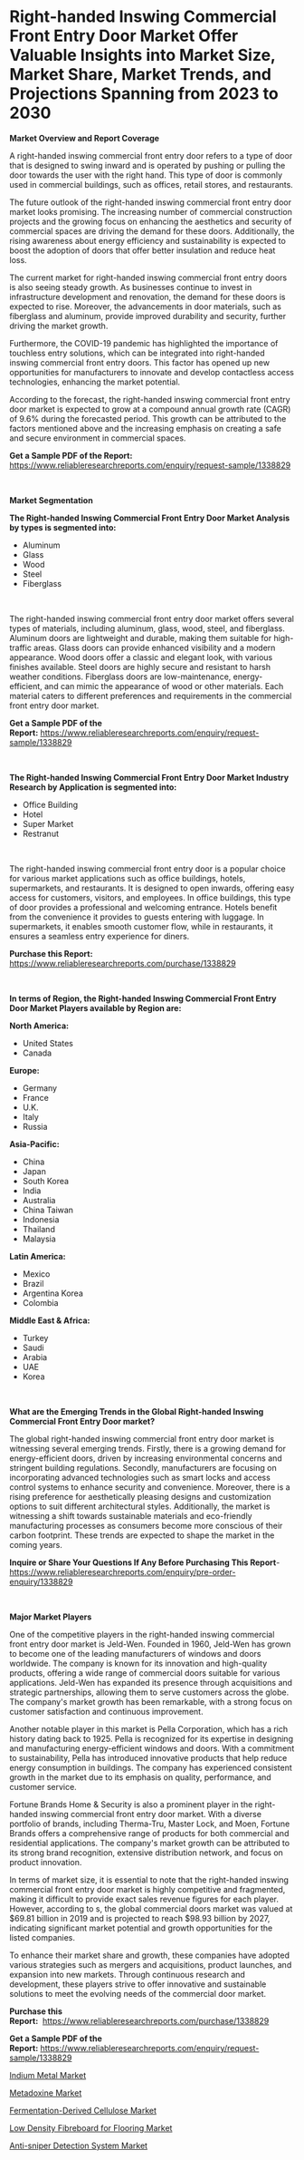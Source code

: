 <p><h1>Right-handed Inswing Commercial Front Entry Door Market Offer Valuable Insights into Market Size, Market Share, Market Trends, and Projections Spanning from 2023 to 2030</h1></p><p><strong>Market Overview and Report Coverage</strong></p>
<p><p>A right-handed inswing commercial front entry door refers to a type of door that is designed to swing inward and is operated by pushing or pulling the door towards the user with the right hand. This type of door is commonly used in commercial buildings, such as offices, retail stores, and restaurants.</p><p>The future outlook of the right-handed inswing commercial front entry door market looks promising. The increasing number of commercial construction projects and the growing focus on enhancing the aesthetics and security of commercial spaces are driving the demand for these doors. Additionally, the rising awareness about energy efficiency and sustainability is expected to boost the adoption of doors that offer better insulation and reduce heat loss.</p><p>The current market for right-handed inswing commercial front entry doors is also seeing steady growth. As businesses continue to invest in infrastructure development and renovation, the demand for these doors is expected to rise. Moreover, the advancements in door materials, such as fiberglass and aluminum, provide improved durability and security, further driving the market growth. </p><p>Furthermore, the COVID-19 pandemic has highlighted the importance of touchless entry solutions, which can be integrated into right-handed inswing commercial front entry doors. This factor has opened up new opportunities for manufacturers to innovate and develop contactless access technologies, enhancing the market potential.</p><p>According to the forecast, the right-handed inswing commercial front entry door market is expected to grow at a compound annual growth rate (CAGR) of 9.6% during the forecasted period. This growth can be attributed to the factors mentioned above and the increasing emphasis on creating a safe and secure environment in commercial spaces.</p></p>
<p><strong>Get a Sample PDF of the Report:</strong> <a href="https://www.reliableresearchreports.com/enquiry/request-sample/1338829">https://www.reliableresearchreports.com/enquiry/request-sample/1338829</a></p>
<p>&nbsp;</p>
<p><strong>Market Segmentation</strong></p>
<p><strong>The Right-handed Inswing Commercial Front Entry Door Market Analysis by types is segmented into:</strong></p>
<p><ul><li>Aluminum</li><li>Glass</li><li>Wood</li><li>Steel</li><li>Fiberglass</li></ul></p>
<p>&nbsp;</p>
<p><p>The right-handed inswing commercial front entry door market offers several types of materials, including aluminum, glass, wood, steel, and fiberglass. Aluminum doors are lightweight and durable, making them suitable for high-traffic areas. Glass doors can provide enhanced visibility and a modern appearance. Wood doors offer a classic and elegant look, with various finishes available. Steel doors are highly secure and resistant to harsh weather conditions. Fiberglass doors are low-maintenance, energy-efficient, and can mimic the appearance of wood or other materials. Each material caters to different preferences and requirements in the commercial front entry door market.</p></p>
<p><strong>Get a Sample PDF of the Report:</strong>&nbsp;<a href="https://www.reliableresearchreports.com/enquiry/request-sample/1338829">https://www.reliableresearchreports.com/enquiry/request-sample/1338829</a></p>
<p>&nbsp;</p>
<p><strong>The Right-handed Inswing Commercial Front Entry Door Market Industry Research by Application is segmented into:</strong></p>
<p><ul><li>Office Building</li><li>Hotel</li><li>Super Market</li><li>Restranut</li></ul></p>
<p>&nbsp;</p>
<p><p>The right-handed inswing commercial front entry door is a popular choice for various market applications such as office buildings, hotels, supermarkets, and restaurants. It is designed to open inwards, offering easy access for customers, visitors, and employees. In office buildings, this type of door provides a professional and welcoming entrance. Hotels benefit from the convenience it provides to guests entering with luggage. In supermarkets, it enables smooth customer flow, while in restaurants, it ensures a seamless entry experience for diners.</p></p>
<p><strong>Purchase this Report:</strong>&nbsp; <a href="https://www.reliableresearchreports.com/purchase/1338829">https://www.reliableresearchreports.com/purchase/1338829</a></p>
<p>&nbsp;</p>
<p><strong>In terms of Region, the Right-handed Inswing Commercial Front Entry Door Market Players available by Region are:</strong></p>
<p>
    <p> <strong> North America: </strong>
        <ul>
            <li>United States</li>
            <li>Canada</li>
        </ul>
        </p> 
    <p> <strong> Europe: </strong>
        <ul>
            <li>Germany</li>
            <li>France</li>
            <li>U.K.</li>
            <li>Italy</li>
            <li>Russia</li>
        </ul>
        </p> 
    <p> <strong> Asia-Pacific: </strong>
        <ul>
            <li>China</li>
            <li>Japan</li>
            <li>South Korea</li>
            <li>India</li>
            <li>Australia</li>
            <li>China Taiwan</li>
            <li>Indonesia</li>
            <li>Thailand</li>
            <li>Malaysia</li>
        </ul>
        </p> 
    <p> <strong> Latin America: </strong>
        <ul>
            <li>Mexico</li>
            <li>Brazil</li>
            <li>Argentina Korea</li>
            <li>Colombia</li>
        </ul>
        </p> 
    <p> <strong> Middle East & Africa: </strong>
        <ul>
            <li>Turkey</li>
            <li>Saudi</li>
            <li>Arabia</li>
            <li>UAE</li>
            <li>Korea</li>
        </ul>
    </p>
    </p>
<p>&nbsp;</p>
<p><strong>What are the Emerging Trends in the Global Right-handed Inswing Commercial Front Entry Door market?</strong></p>
<p><p>The global right-handed inswing commercial front entry door market is witnessing several emerging trends. Firstly, there is a growing demand for energy-efficient doors, driven by increasing environmental concerns and stringent building regulations. Secondly, manufacturers are focusing on incorporating advanced technologies such as smart locks and access control systems to enhance security and convenience. Moreover, there is a rising preference for aesthetically pleasing designs and customization options to suit different architectural styles. Additionally, the market is witnessing a shift towards sustainable materials and eco-friendly manufacturing processes as consumers become more conscious of their carbon footprint. These trends are expected to shape the market in the coming years.</p></p>
<p><strong>Inquire or Share Your Questions If Any Before Purchasing This Report</strong>- <a href="https://www.reliableresearchreports.com/enquiry/pre-order-enquiry/1338829">https://www.reliableresearchreports.com/enquiry/pre-order-enquiry/1338829</a></p>
<p>&nbsp;</p>
<p><strong>Major Market Players</strong></p>
<p><p>One of the competitive players in the right-handed inswing commercial front entry door market is Jeld-Wen. Founded in 1960, Jeld-Wen has grown to become one of the leading manufacturers of windows and doors worldwide. The company is known for its innovation and high-quality products, offering a wide range of commercial doors suitable for various applications. Jeld-Wen has expanded its presence through acquisitions and strategic partnerships, allowing them to serve customers across the globe. The company's market growth has been remarkable, with a strong focus on customer satisfaction and continuous improvement.</p><p>Another notable player in this market is Pella Corporation, which has a rich history dating back to 1925. Pella is recognized for its expertise in designing and manufacturing energy-efficient windows and doors. With a commitment to sustainability, Pella has introduced innovative products that help reduce energy consumption in buildings. The company has experienced consistent growth in the market due to its emphasis on quality, performance, and customer service.</p><p>Fortune Brands Home & Security is also a prominent player in the right-handed inswing commercial front entry door market. With a diverse portfolio of brands, including Therma-Tru, Master Lock, and Moen, Fortune Brands offers a comprehensive range of products for both commercial and residential applications. The company's market growth can be attributed to its strong brand recognition, extensive distribution network, and focus on product innovation.</p><p>In terms of market size, it is essential to note that the right-handed inswing commercial front entry door market is highly competitive and fragmented, making it difficult to provide exact sales revenue figures for each player. However, according to s, the global commercial doors market was valued at $69.81 billion in 2019 and is projected to reach $98.93 billion by 2027, indicating significant market potential and growth opportunities for the listed companies.</p><p>To enhance their market share and growth, these companies have adopted various strategies such as mergers and acquisitions, product launches, and expansion into new markets. Through continuous research and development, these players strive to offer innovative and sustainable solutions to meet the evolving needs of the commercial door market.</p></p>
<p><strong>Purchase this Report:</strong>&nbsp;&nbsp;<a href="https://www.reliableresearchreports.com/purchase/1338829">https://www.reliableresearchreports.com/purchase/1338829</a></p>
<p></p>
<p><strong>Get a Sample PDF of the Report:</strong>&nbsp;<a href="https://www.reliableresearchreports.com/enquiry/request-sample/1338829">https://www.reliableresearchreports.com/enquiry/request-sample/1338829</a></p>
<p><p><a href="https://www.linkedin.com/pulse/indium-metal-market-share-amp-new-trends-analysis-report-tpqie/">Indium Metal Market</a></p><p><a href="https://www.linkedin.com/pulse/metadoxine-market-research-report-unlocks-analysis-financial-6uwfe/">Metadoxine Market</a></p><p><a href="https://medium.com/@dennisoliver07/fermentation-derived-cellulose-market-analysis-its-cagr-market-segmentation-and-global-industry-150de40a4544">Fermentation-Derived Cellulose Market</a></p><p><a href="https://github.com/rexevange/Market-Research-Report-List-1/blob/main/low-density-fibreboard-for-flooring-market.md">Low Density Fibreboard for Flooring Market</a></p><p><a href="https://github.com/lilstefpacute/Market-Research-Report-List-1/blob/main/anti-sniper-detection-system-market.md">Anti-sniper Detection System Market</a></p></p>